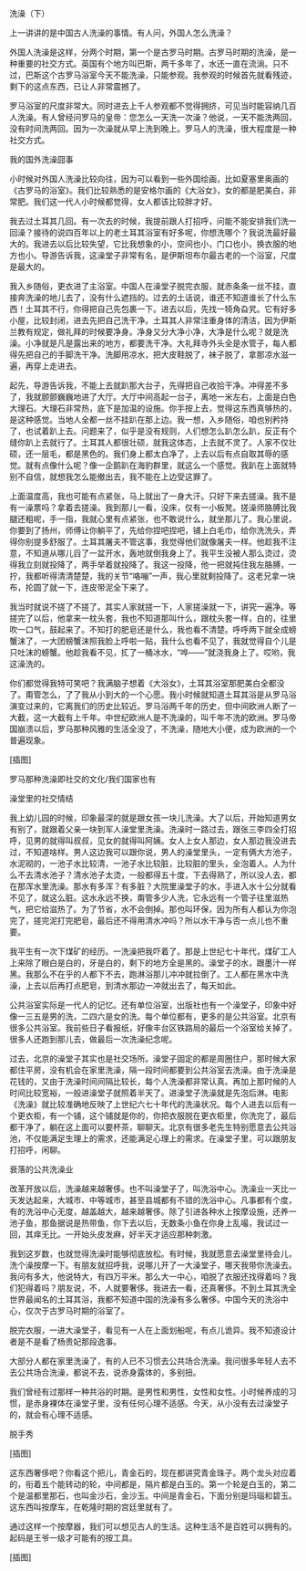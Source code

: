            

洗澡（下）

上一讲讲的是中国古人洗澡的事情。有人问，外国人怎么洗澡？

外国人洗澡是这样，分两个时期，第一个是古罗马时期。古罗马时期的洗澡，是一种重要的社交方式。英国有个地方叫巴斯，两千多年了，水还一直在流淌。只不过，巴斯这个古罗马浴室今天不能洗澡，只能参观。我参观的时候首先就看残迹，剩下的这点东西，已让人非常震撼了。

罗马浴室的尺度非常大。同时进去上千人参观都不觉得拥挤，可见当时能容纳几百人洗澡。有人曾经问罗马的皇帝：您怎么一天洗一次澡？他说，一天不能洗两回，没有时间洗两回。因为一次澡就从早上洗到晚上。罗马人的洗澡，很大程度是一种社交方式。

我的国外洗澡囧事

小时候对外国人洗澡比较向往，因为可以看到一些外国绘画，比如夏塞里奥画的《古罗马的浴室》。我们比较熟悉的是安格尔画的《大浴女》，女的都是肥美白，非常肥。我们这一代人小时候都觉得，女人都该比较胖才好。

我去过土耳其几回。有一次去的时候，我提前跟人打招呼，问能不能安排我们洗一回澡？接待的说四百年以上的老土耳其浴室有好多呢，你想洗哪个？我说洗最好最大的。我进去以后比较失望，它比我想象的小，空间也小，门口也小，换衣服的地方也小。导游告诉我，这澡堂子非常有名，是伊斯坦布尔最古老的一个浴室，尺度是最大的。

我入乡随俗，更衣进了主浴室。中国人在澡堂子脱完衣服，就赤条条一丝不挂，直接奔洗澡的地儿去了，没有什么遮挡的。过去的土话说，谁还不知道谁长了什么东西！土耳其不行，你得把自己先包裹一下。进去以后，先找一犄角旮旯。它有好多小屋，比较封闭，进去先把自己洗干净。土耳其人非常注重身体的清洁，因为伊斯兰教有规定，做礼拜的时候要净身。净身又分大净小净，大净是什么呢？就是洗澡。小净就是凡是露出来的地方，都要洗干净。大礼拜寺外头全是水管子，每人都得先把自己的手脚洗干净。洗脚用凉水，把大皮鞋脱了，袜子脱了，拿那凉水滋一遍，再穿上走进去。

起先，导游告诉我，不能上去就趴那大台子，先得把自己收拾干净。冲得差不多了，我就颤颤巍巍地进了大厅。大厅中间高起一台子，离地一米左右，上面是白色大理石。大理石非常热，底下是加温的设施。你手按上去，觉得这东西真够热的，是这种感觉。当地人全都一丝不挂趴在那上边。我一想，入乡随俗，咱也别矜持了，也试着趴上去。问题来了，似乎是没有规则，人们想怎么趴怎么趴，反正有个缝你趴上去就行了。土耳其人都很壮硕，就我这体态，上去就不灵了。人家不仅壮硕，还一层毛，都是黑色的。我们身上都太白净了，上去以后有点自取其辱的感觉。就有点像什么呢？像一企鹅趴在海豹群里，就这么一个感觉。我趴在上面就特别不自信，就想我怎么能撤出去，我不能在上边受这罪了。

上面温度高，我也可能有点紧张，马上就出了一身大汗。只好下来去搓澡。我不是有一澡票吗？拿着去搓澡。我到那儿一看，没床，仅有一小板凳。搓澡师胳膊比我腿还粗呢，手一指，我就心里有点紧张，也不敢说什么，就坐那儿了。我心里说，你要到了扬州，师傅让你躺平了，先给你捏吧捏吧，铺上白毛巾，给你洗洗头，弄得你别提多舒服了。土耳其屠夫不管这事，我觉得他们就像屠夫一样。他趁我不注意，不知道从哪儿舀了一盆开水，轰地就倒我身上了。我平生没被人那么烫过，烫得我立刻就投降了，两手举着就投降了。我这一投降，他一把就扽住我左胳膊，一拧，我都听得清清楚楚，我的关节“咯嘣”一声，我心里就剩投降了。这老兄拿一块布，抡圆了就一下，连皮带泥全下来了。

我当时就说不搓了不搓了。其实人家就搓一下，人家搓澡就一下，讲究一遍净。等搓完了以后，他拿来一枕头套，我也不知道那叫什么，跟枕头套一样，白的，往里吹一口气，鼓起来了。不知打的肥皂还是什么，我也看不清楚。呼呼两下就全成螃蟹沫了，一大团螃蟹沫照我脸上呼啦一贴，我什么也看不见了，我就觉得自个儿是只吐沫的螃蟹。他趁我看不见，㧟了一桶冰水，“哗——”就浇我身上了。哎哟，我这澡洗的。

你们都觉得我特可笑吧？我满脑子想着《大浴女》，土耳其浴室那肥美白全都没了。甭管怎么，了了我从小到大的一个心愿。我小时候就知道土耳其浴是从罗马浴演变过来的，它离我们的历史比较近。罗马浴两千年的历史，但中间欧洲人断了一大截，这一大截有上千年。中世纪欧洲人是不洗澡的，叫千年不洗的欧洲。罗马帝国崩溃以后，罗马那种风雅的生活全没了，不洗澡，随地大小便，成为欧洲的一个普遍现象。

[插图]

罗马那种洗澡即社交的文化/我们国家也有

澡堂里的社交情结

我上幼儿园的时候，印象最深的就是跟女孩一块儿洗澡。大了以后，开始知道男女有别了，就跟着父亲一块到军人澡堂里洗澡。洗澡时一路过去，跟张三李四全打招呼，见男的就得叫叔叔，见女的就得叫阿姨。女人上女人那边，女人那边我没进去过，不知道啥样。男人这边我可以跟你说，男人的澡堂里头，一定有俩大方池子，水泥砌的，一池子水比较清，一池子水比较脏，比较脏的里头，全泡着人。人为什么不去清水池子？清水池子太烫，一般都得五十度，下去得熟了，所以没人去，都在那浑水里洗澡。那水有多浑？有多脏？大院里澡堂子的水，手进入水十公分就看不见了，就这么脏。这水永远不换，甭管多少人洗，它永远有一个管子往里滋热气，把它给滋热了。为了节省，水不会倒掉。那也叫环保，因为所有人都认为你泡完了，搓完泥打完肥皂，最后还不得用清水冲吗？所以水干净与否一点儿也不重要。

我平生有一次下煤矿的经历。一洗澡把我吓着了。那是上世纪七十年代，煤矿工人上来除了眼白是白的，牙是白的，剩下的地方全是黑的。澡堂子的水，跟墨汁一样黑。我那么不在乎的人都下不去，跑淋浴那儿冲冲就拉倒了。工人都在黑水中洗澡，上去以后再打点肥皂，到清水那边一冲就出去了，每天如此。

公共浴室实际是一代人的记忆。还有单位浴室，出版社也有一个澡堂子，印象中好像一三五是男的洗，二四六是女的洗。每个单位都有，更多的是公共浴室。北京有很多公共浴室。我前些日子看报纸，好像丰台区铁路局的最后一个浴室给关掉了，很多人还跑到那儿去，做最后一次洗澡纪念呢。

过去，北京的澡堂子其实也是社交场所。澡堂子固定的都是周圈住户，那时候大家都住平房，没有机会在家里洗澡，隔一段时间都要到公共浴室去洗澡。由于洗澡是花钱的，又由于洗澡时间间隔比较长，每个人洗澡都非常认真。再加上那时候的人时间比较宽裕，一般进澡堂子就照着半天了。进澡堂子洗澡就是先泡后淋。电影《洗澡》就比较准确地反映了上世纪六七十年代的洗澡状况。每个人进去以后有一个更衣柜，有一个铺，这个铺就是你的，你把衣服脱在更衣柜里，你洗完了，最后都干净了，躺在这上面可以要杯茶，聊聊天。北京有很多老先生特别愿意去公共浴池，不仅能满足生理上的需求，还能满足心理上的需求。在澡堂子里，可以跟朋友打招呼，闲聊。

衰落的公共洗澡业

改革开放以后，洗澡越来越奢侈。也不叫澡堂子了，叫洗浴中心。洗澡业一天比一天发达起来，大城市、中等城市，甚至县城都有不错的洗浴中心。凡事都有个度，有的洗浴中心无度，越盖越大，越来越奢侈。除了引进各种水上按摩设施，还养一池子鱼，那鱼据说是热带鱼，你下去以后，无数条小鱼在你身上乱嘬，我试过一回，其痒无比。一开始头皮发麻，好半天才适应那种刺激。

我到这岁数，也就觉得洗澡时能够彻底放松。有时候，我就愿意去澡堂里待会儿，洗个澡按摩一下。有朋友就招呼我，说哪儿开了一大澡堂子，哪天我带你洗澡去。我问有多大，他说特大，有四万平米。那么大一中心，咱脱了衣服还找得着吗？我们犯得着吗？朋友说，不，人就要奢侈。我进去一看，还真奢侈。不到土耳其洗全世界最闻名的土耳其浴，我都不知道中国的洗澡有多么奢侈。中国今天的洗浴中心，仅次于古罗马时期的浴室了。

脱完衣服，一进大澡堂子，看见有一人在上面划船呢，有点儿诡异。我不知道设计者是不是看了杨贵妃那段逸事。

大部分人都在家里洗澡了，有的人已不习惯去公共场合洗澡。我问很多年轻人去不去公共场合洗澡，都说不去，说赤身露体的，多别扭。

我们曾经有过那样一种共浴的时期。是男性和男性，女性和女性。小时候养成的习惯，是赤身裸体在澡堂子里，没有任何心理不适感。今天，从小没有去过澡堂子的，就会有心理不适感。

脱手秀

[插图]

这东西奢侈吧？你看这个把儿，青金石的，现在都讲究青金珠子。两个龙头对应着的，衔着五个能转动的轮，中间都是，隔片都是白玉的。第一个轮是白玉的，第二个是温都里那石，也叫金沙石，金沙玉。中间是青金石，下面分别是玛瑙和碧玉。这东西叫按摩车，在乾隆时期的宫廷里就有了。

通过这样一个按摩器，我们可以想见古人的生活。这种生活不是百姓可以拥有的。起码是王爷一级才可能有的按工具。

[插图]